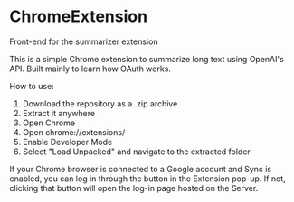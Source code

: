 # ChromeExtension
Front-end for the summarizer extension

This is a simple Chrome extension to summarize long text using OpenAI's API. Built mainly to learn how OAuth works.

How to use:
1. Download the repository as a .zip archive
2. Extract it anywhere
3. Open Chrome
4. Open chrome://extensions/
5. Enable Developer Mode
6. Select "Load Unpacked" and navigate to the extracted folder


If your Chrome browser is connected to a Google account and Sync is enabled, you can log in through the button in the Extension pop-up. If not, clicking that button will open the log-in page hosted on the Server.

